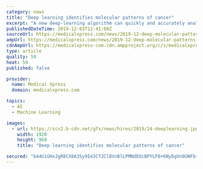 ```yaml
---
category: news
title: "Deep learning identifies molecular patterns of cancer"
excerpt: "A new deep-learning algorithm can quickly and accurately analyze several types of genomic data from colorectal tumors for more accurate classification, which could help improve diagnosis and related treatment options, according to new research published in ..."
publishedDateTime: 2019-12-03T12:41:00Z
sourceUrl: https://medicalxpress.com/news/2019-12-deep-molecular-patterns-cancer.html
ampUrl: https://medicalxpress.com/news/2019-12-deep-molecular-patterns-cancer.amp
cdnAmpUrl: https://medicalxpress-com.cdn.ampproject.org/c/s/medicalxpress.com/news/2019-12-deep-molecular-patterns-cancer.amp
type: article
quality: 59
heat: 59
published: false

provider:
  name: Medical Xpress
  domain: medicalxpress.com

topics:
  - AI
  - Machine Learning

images:
  - url: https://scx2.b-cdn.net/gfx/news/hires/2019/24-deeplearning.jpg
    width: 1920
    height: 960
    title: "Deep learning identifies molecular patterns of cancer"

secured: "b44U1GHxJgR8CX8A3Sy9Ie3CTJCl8VnBlLPMNdEOcBPYLF6+6NyDgVn0UWFb+GLIJ7p6pV6wFIGIEDJviGAXtUoBGpI2tt0thNes1v/E+tj8OxP/McR80CZ+j3/vOfyjcAjzXcGWIwCEKmBSR1uQSQC/Epw2jrivypVQtkeseKL6GGecJCVoJPvSyyx8yI+IhYHG1vAh4c1NZVM/VctSC/2Z/uBLgFXRKj55Yas17FG3FU5OFqVqHNMhCNqM1b5TBSEBda7hEkXd2oBix9A1nQ==;PwJh1FwCxOAFlJQr8qmpHg=="
---
```


